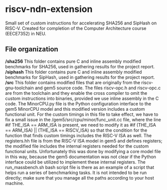 # riscv-ndn-extension
Small set of custom instructions for accelerating SHA256 and SipHash on RISC-V. Created for completion of the Computer Architecture course (EECE7352) in NEU.

## File organization

**/sha256** This folder contains pure C and inline assembly modified benchmarks for SHA256, used in gathering results for the project report.
**/siphash** This folder contains pure C and inline assembly modified benchmarks for SipHash, used in gathering results for the project report.
**/src** This folder contains modified files that are originally from the riscv-gnu-toolchain and gem5 source code. The files riscv-opc.h and riscv-opc.c are from the toolchain and they enable the cross compiler to omit the custom instructions into binaries, provided we use inline assembly in the C code. The MinorCPU.py file is the Python configuration interface to the gem5 MinorCPU model and this modified version includes a custom functional unit. For the custom timings in this file to take effect, we have to fix a small issue in the /gem5/src/cpu/minor/func_unit.cc file, where the line #if THE_ISA == ARM_ISA is present, we need to modify it as #if (THE_ISA == ARM_ISA) || (THE_ISA == RISCV_ISA) so that the condition for the function that finds custom timings includes the RISC-V ISA as well. The registers.hh file is from the RISC-V ISA model in gem5 and defines registers; the modified file includes the internal registers needed for the custom functional units. Unfortunately this was done by modifying a core model file in this way, because the gem5 documentation was not clear if the Python interface could be utilized to implement these internal registers. The run_massbench.sh bash script file is there as an example of a script that helps run a series of benchmarking tasks. It is not intended to be run directly; make sure that you manage all the paths according to your host machine.

